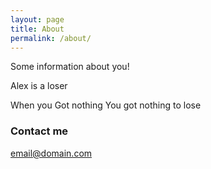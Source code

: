 ```yaml
---
layout: page
title: About
permalink: /about/
---
```


Some information about you!

Alex is a loser

When you Got nothing You got nothing to lose

### Contact me

[email@domain.com](mailto:email@domain.com)